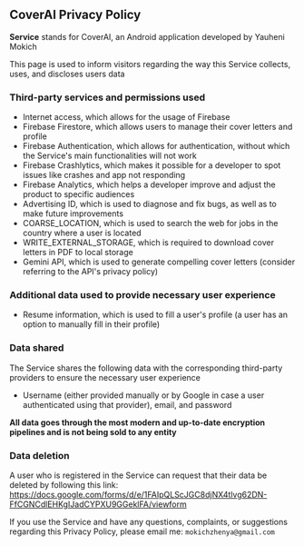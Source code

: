 

## CoverAI Privacy Policy


**Service** stands for CoverAI, an Android application developed by Yauheni Mokich

This page is used to inform visitors regarding the way this Service collects, uses, and discloses users data


### Third-party services and permissions used
- Internet access, which allows for the usage of Firebase
- Firebase Firestore, which allows users to manage their cover letters and profile
- Firebase Authentication, which allows for authentication, without which the Service's main functionalities will not work
- Firebase Crashlytics, which makes it possible for a developer to spot issues like crashes and app not responding
- Firebase Analytics, which helps a developer improve and adjust the product to specific audiences
- Advertising ID, which is used to diagnose and fix bugs, as well as to make future improvements
- COARSE_LOCATION, which is used to search the web for jobs in the country where a user is located
- WRITE_EXTERNAL_STORAGE, which is required to download cover letters in PDF to local storage
- Gemini API, which is used to generate compelling cover letters (consider referring to the API's privacy policy)

### Additional data used to provide necessary user experience
- Resume information, which is used to fill a user's profile (a user has an option to manually fill in their profile)

### Data shared
The Service shares the following data with the corresponding third-party providers to ensure the necessary user experience
- Username (either provided manually or by Google in case a user authenticated using that provider), email, and password

**All data goes through the most modern and up-to-date encryption pipelines and is not being sold to any entity**
  
### Data deletion
A user who is registered in the Service can request that their data be deleted by following this link:
https://docs.google.com/forms/d/e/1FAIpQLScJGC8djNX4tlvg62DN-FfCGNCdlEHKgIJadCYPXU9GGeklFA/viewform

If you use the Service and have any questions, complaints, or suggestions regarding this Privacy Policy, please email me: `mokichzhenya@gmail.com`
